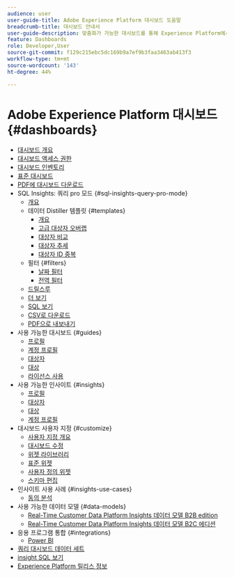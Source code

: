 ```yaml
---
audience: user
user-guide-title: Adobe Experience Platform 대시보드 도움말
breadcrumb-title: 대시보드 안내서
user-guide-description: 맞춤화가 가능한 대시보드를 통해 Experience Platform에서 데이터를 시각화하는 방법을 알아봅니다.
feature: Dashboards
role: Developer,User
source-git-commit: f129c215ebc5dc169b9a7ef9b3faa3463ab413f3
workflow-type: tm+mt
source-wordcount: '143'
ht-degree: 44%

---
```



# Adobe Experience Platform 대시보드 {#dashboards}

* [대시보드 개요](home.md)
* [대시보드 액세스 권한](permissions.md)
* [대시보드 인벤토리](inventory.md)
* [표준 대시보드](standard-dashboards.md)
* [PDF에 대시보드 다운로드](download.md)
* SQL Insights: 쿼리 pro 모드 {#sql-insights-query-pro-mode}
   * [개요](sql-insights-query-pro-mode/overview.md)
   * 데이터 Distiller 템플릿 {#templates}
      * [개요](sql-insights-query-pro-mode/templates/overview.md)
      * [고급 대상자 오버랩](sql-insights-query-pro-mode/templates/overlaps.md)
      * [대상자 비교](sql-insights-query-pro-mode/templates/comparison.md)
      * [대상자 추세](sql-insights-query-pro-mode/templates/trends.md)
      * [대상자 ID 중복](sql-insights-query-pro-mode/templates/identity-overlaps.md)
   * 필터 {#filters}
      * [날짜 필터](sql-insights-query-pro-mode/filters/date-filter.md)
      * [전역 필터](sql-insights-query-pro-mode/filters/global-filter.md)
   * [드릴스루](sql-insights-query-pro-mode/drill-through.md)
   * [더 보기](sql-insights-query-pro-mode/view-more.md)
   * [SQL 보기](sql-insights-query-pro-mode/view-sql.md)
   * [CSV로 다운로드](sql-insights-query-pro-mode/download-csv.md)
   * [PDF으로 내보내기](sql-insights-query-pro-mode/export-pdf.md)
* 사용 가능한 대시보드 {#guides}
   * [프로필](guides/profiles.md)
   * [계정 프로필](guides/account-profiles.md)
   * [대상자](guides/audiences.md)
   * [대상](guides/destinations.md)
   * [라이선스 사용](guides/license-usage.md)
* 사용 가능한 인사이트 {#insights}
   * [프로필](insights/profiles.md)
   * [대상자](insights/audiences.md)
   * [대상](insights/destinations.md)
   * [계정 프로필](insights/account-profiles.md)
* 대시보드 사용자 지정 {#customize}
   * [사용자 지정 개요](customize/overview.md)
   * [대시보드 수정](customize/modify.md)
   * [위젯 라이브러리](customize/widget-library.md)
   * [표준 위젯](customize/standard-widgets.md)
   * [사용자 정의 위젯](customize/custom-widgets.md)
   * [스키마 편집](customize/edit-schema.md)
* 인사이트 사용 사례 {#insights-use-cases}
   * [동의 분석](insights-use-cases/consent-analysis.md)
* 사용 가능한 데이터 모델 {#data-models}
   * [Real-Time Customer Data Platform Insights 데이터 모델 B2B edition](data-models/cdp-insights-data-model-b2b.md)
   * [Real-Time Customer Data Platform Insights 데이터 모델 B2C 에디션](data-models/cdp-insights-data-model-b2c.md)
* 응용 프로그램 통합 {#integrations}
   * [Power BI](integrations/power-bi.md)
* [쿼리 대시보드 데이터 세트](query.md)
* [insight SQL 보기](view-sql.md)
* [Experience Platform 릴리스 정보](https://experienceleague.adobe.com/ko/docs/experience-platform/release-notes/latest)